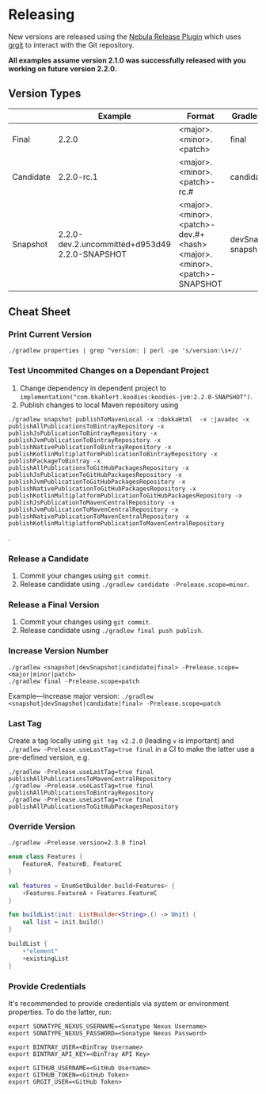 # Releasing

New versions are released using the [Nebula Release Plugin](https://github.com/nebula-plugins/nebula-release-plugin) which
uses [grgit](https://github.com/ajoberstar/grgit) to interact with the Git repository.

**All examples assume version 2.1.0 was successfully released with you working on future version 2.2.0.**

## Version Types

|           	| Example                                            | Format                                                                    | Gradle Task            |
|-----------	|------------------------------------------------	|-----------------------------------------------------------------------	|----------------------	|
| Final        | 2.2.0                                            | &lt;major&gt;.&lt;minor&gt;.&lt;patch&gt;                                                | final                    |
| Candidate    | 2.2.0-rc.1                                        | &lt;major&gt;.&lt;minor&gt;.&lt;patch&gt;-rc.#                                            | candidate                |
| Snapshot    | 2.2.0-dev.2.uncommitted+d953d49<br>2.2.0-SNAPSHOT    | &lt;major&gt;.&lt;minor&gt;.&lt;patch&gt;-dev.#+&lt;hash&gt;<br>&lt;major&gt;.&lt;minor&gt;.&lt;patch&gt;-SNAPSHOT    | devSnapshot<br>snapshot    |

## Cheat Sheet

### Print Current Version

```shell
./gradlew properties | grep ^version: | perl -pe 's/version:\s+//'
```

### Test Uncommited Changes on a Dependant Project

1. Change dependency in dependent project to `implementation("com.bkahlert.koodies:koodies-jvm:2.2.0-SNAPSHOT")`.
2. Publish changes to local Maven repository using

```shell
./gradlew snapshot publishToMavenLocal -x :dokkaHtml  -x :javadoc -x publishAllPublicationsToBintrayRepository -x publishJsPublicationToBintrayRepository -x publishJvmPublicationToBintrayRepository -x publishNativePublicationToBintrayRepository -x publishKotlinMultiplatformPublicationToBintrayRepository -x publishPackageToBintray -x publishAllPublicationsToGitHubPackagesRepository -x publishJsPublicationToGitHubPackagesRepository -x publishJvmPublicationToGitHubPackagesRepository -x publishNativePublicationToGitHubPackagesRepository -x publishKotlinMultiplatformPublicationToGitHubPackagesRepository -x publishJsPublicationToMavenCentralRepository -x publishJvmPublicationToMavenCentralRepository -x publishNativePublicationToMavenCentralRepository -x publishKotlinMultiplatformPublicationToMavenCentralRepository
```

.

### Release a Candidate

1. Commit your changes using `git commit`.
2. Release candidate using `./gradlew candidate -Prelease.scope=minor`.

### Release a Final Version

1. Commit your changes using `git commit`.
2. Release candidate using `./gradlew final push publish`.

### Increase Version Number

```shell
./gradlew <snapshot|devSnapshot|candidate|final> -Prelease.scope=<major|minor|patch>
./gradlew final -Prelease.scope=patch
```

Example—Increase major version: `./gradlew <snapshot|devSnapshot|candidate|final> -Prelease.scope=patch`

### Last Tag

Create a tag locally using `git tag v2.2.0` (leading `v`  is important) and `./gradlew -Prelease.useLastTag=true final` in a CI to make the latter use a
pre-defined version, e.g.

```shell
./gradlew -Prelease.useLastTag=true final publishAllPublicationsToMavenCentralRepository
./gradlew -Prelease.useLastTag=true final publishAllPublicationsToBintrayRepository
./gradlew -Prelease.useLastTag=true final publishAllPublicationsToGitHubPackagesRepository
```

### Override Version

```shell
./gradlew -Prelease.version=2.3.0 final
```

```kotlin
enum class Features {
    FeatureA, FeatureB, FeatureC
}

val features = EnumSetBuilder.build<Features> {
    +Features.FeatureA + Features.FeatureC
}
```

```kotlin
fun buildList(init: ListBuilder<String>.() -> Unit) {
    val list = init.build()
}

buildList {
    +"element"
    +existingList
}
```

### Provide Credentials

It's recommended to provide credentials via system or environment properties. To do the latter, run:

```shell
export SONATYPE_NEXUS_USERNAME=<Sonatype Nexus Username>
export SONATYPE_NEXUS_PASSWORD=<Sonatype Nexus Password>

export BINTRAY_USER=<BinTray Username>
export BINTRAY_API_KEY=<BinTray API Key>

export GITHUB_USERNAME=<GitHub Username>
export GITHUB_TOKEN=<GitHub Token>
export GRGIT_USER=<GitHub Token>
```
